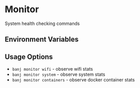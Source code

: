 # Monitor

System health checking commands

## Environment Variables

## Usage Options

- `banj monitor wifi` - observe wifi stats
- `banj monitor system` - observe system stats
- `banj monitor containers` - observe docker container stats

